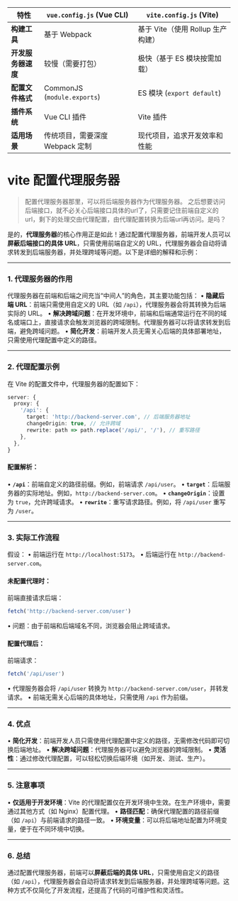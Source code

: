 
|特性|`vue.config.js` (Vue CLI)|`vite.config.js` (Vite)|
|---|---|---|
|​**构建工具**|基于 Webpack|基于 Vite（使用 Rollup 生产构建）|
|​**开发服务器速度**|较慢（需要打包）|极快（基于 ES 模块按需加载）|
|​**配置文件格式**|CommonJS (`module.exports`)|ES 模块 (`export default`)|
|​**插件系统**|Vue CLI 插件|Vite 插件|
|​**适用场景**|传统项目，需要深度 Webpack 定制|现代项目，追求开发效率和性能|


# vite 配置代理服务器

> 配置代理服务器那里，可以将后端服务器作为代理服务器。
> 之后想要访问后端接口，就不必关心后端接口具体的url了，只需要记住前端自定义的url，剩下的处理交由代理配置，由代理配置转换为后端url再访问。是吗？


是的，**代理服务器**的核心作用正是如此！通过配置代理服务器，前端开发人员可以**屏蔽后端接口的具体 URL**，只需使用前端自定义的 URL，代理服务器会自动将请求转发到后端服务器，并处理跨域等问题。以下是详细的解释和示例：

---

### 1. **代理服务器的作用**
代理服务器在前端和后端之间充当“中间人”的角色，其主要功能包括：
• **隐藏后端 URL**：前端只需使用自定义的 URL（如 `/api`），代理服务器会将其转换为后端实际的 URL。
• **解决跨域问题**：在开发环境中，前端和后端通常运行在不同的域名或端口上，直接请求会触发浏览器的跨域限制。代理服务器可以将请求转发到后端，避免跨域问题。
• **简化开发**：前端开发人员无需关心后端的具体部署地址，只需使用代理配置中定义的路径。

---

### 2. **代理配置示例**
在 Vite 的配置文件中，代理服务器的配置如下：
```typescript
server: {
  proxy: {
    '/api': {
      target: 'http://backend-server.com', // 后端服务器地址
      changeOrigin: true, // 允许跨域
      rewrite: path => path.replace('/api/', '/'), // 重写路径
    },
  },
}
```

#### 配置解析：
• **`/api`**：前端自定义的路径前缀。例如，前端请求 `/api/user`。
• **`target`**：后端服务器的实际地址。例如，`http://backend-server.com`。
• **`changeOrigin`**：设置为 `true`，允许跨域请求。
• **`rewrite`**：重写请求路径。例如，将 `/api/user` 重写为 `/user`。

---

### 3. **实际工作流程**
假设：
• 前端运行在 `http://localhost:5173`。
• 后端运行在 `http://backend-server.com`。

#### 未配置代理时：
前端直接请求后端：
```javascript
fetch('http://backend-server.com/user')
```
• 问题：由于前端和后端域名不同，浏览器会阻止跨域请求。

#### 配置代理后：
前端请求：
```javascript
fetch('/api/user')
```
• 代理服务器会将 `/api/user` 转换为 `http://backend-server.com/user`，并转发请求。
• 前端无需关心后端的具体地址，只需使用 `/api` 作为前缀。

---

### 4. **优点**
• **简化开发**：前端开发人员只需使用代理配置中定义的路径，无需修改代码即可切换后端地址。
• **解决跨域问题**：代理服务器可以避免浏览器的跨域限制。
• **灵活性**：通过修改代理配置，可以轻松切换后端环境（如开发、测试、生产）。

---

### 5. **注意事项**
• **仅适用于开发环境**：Vite 的代理配置仅在开发环境中生效。在生产环境中，需要通过其他方式（如 Nginx）配置代理。
• **路径匹配**：确保代理配置的路径前缀（如 `/api`）与前端请求的路径一致。
• **环境变量**：可以将后端地址配置为环境变量，便于在不同环境中切换。

---

### 6. **总结**
通过配置代理服务器，前端可以**屏蔽后端的具体 URL**，只需使用自定义的路径（如 `/api`），代理服务器会自动将请求转发到后端服务器，并处理跨域等问题。这种方式不仅简化了开发流程，还提高了代码的可维护性和灵活性。